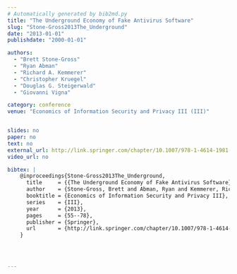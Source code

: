```yaml
---
# Automatically generated by bib2md.py
title: "The Underground Economy of Fake Antivirus Software"
slug: "Stone-Gross2013The_Underground"
date: "2013-01-01"
publishdate: "2000-01-01"

authors:
  - "Brett Stone-Gross"
  - "Ryan Abman"
  - "Richard A. Kemmerer"
  - "Christopher Kruegel"
  - "Douglas G. Steigerwald"
  - "Giovanni Vigna"

category: conference
venue: "Economics of Information Security and Privacy III (III)"


slides: no
paper: no
text: no
external_url: http://link.springer.com/chapter/10.1007/978-1-4614-1981-5_4
video_url: no

bibtex: |
    @inproceedings{Stone-Gross2013The_Underground,
      title     = {{The Underground Economy of Fake Antivirus Software}},
      author    = {Stone-Gross, Brett and Abman, Ryan and Kemmerer, Richard A. and Kruegel, Christopher and Steigerwald, Douglas G. and Vigna, Giovanni},
      booktitle = {Economics of Information Security and Privacy III},
      series    = {III},
      year      = {2013},
      pages     = {55--78},
      publisher = {Springer},
      url       = {http://link.springer.com/chapter/10.1007/978-1-4614-1981-5_4}
    }




---
```


